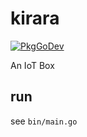 # kirara

[![PkgGoDev](https://pkg.go.dev/badge/github.com/snple/kirara)](https://pkg.go.dev/github.com/snple/kirara)

An IoT Box

## run

see `bin/main.go`

